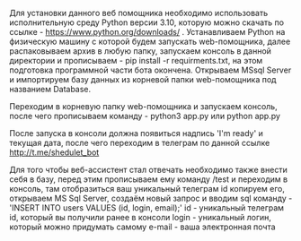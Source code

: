 Для установки данного веб помощника необходимо использовать исполнительную среду Python версии 3.10,
которую можно скачать по ссылке - https://www.python.org/downloads/ .
Устанавливаем Python на физическую машину с которой будем запускать web-помощника, далее распаковываем архив в любую папку, запускаем консоль в данной директории и прописываем - pip install -r requirments.txt, на этом подготовка программной части бота окончена.
Открываем MSsql Server и импортируем базу данных из корневой папки web-помощника под названием Database.

Переходим в корневую папку web-помощника и запускаем консоль, после чего прописываем команду - python3 app.py или python app.py

После запуска в консоли должна появиться надпись 'I'm ready' и текущая дата, после чего переходим в телеграм по данной ссылке http://t.me/shedulet_bot

Для того чтобы веб-ассистент стал отвечать необходимо также внести себя в базу, перед этим прописываем ему команду 
/test и переходим в консоль, там отобразиться ваш уникальный телеграм id копируем его, открываем MS Sql Server, создаём новый запрос и вводим sql команду - 'INSERT INTO users VALUES (id, login, email);'
id - уникальный телеграм id, который вы получили ранее в консоли
login - уникальный логин, который можно придумать самому
e-mail - ваша электронная почта
